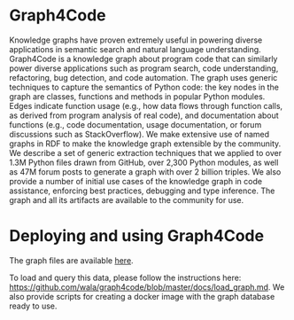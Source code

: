 # Graph4Code
Knowledge graphs have proven extremely useful in powering diverse applications in semantic search and natural language understanding. Graph4Code is a knowledge graph about program code that can similarly power diverse applications such as program search, code understanding, refactoring, bug detection, and code automation. The graph uses generic techniques to capture the semantics of Python code: the key nodes in the graph are classes, functions and methods in popular Python modules. Edges indicate function usage (e.g., how data flows through function calls, as derived from program analysis of real code), and documentation about functions (e.g., code documentation, usage documentation, or forum discussions such as StackOverflow). We make extensive use of named graphs in RDF to make the knowledge graph extensible by the community. We describe a set of generic extraction techniques that we applied to over 1.3M Python files drawn from GitHub, over 2,300 Python modules, as well as 47M forum posts to generate a graph with over 2 billion triples. We also provide a number of initial use cases of the knowledge graph in code assistance, enforcing best practices, debugging and type inference. The graph and all its artifacts are available to the community for use.



# Deploying and using Graph4Code

The graph files are available [here](https://archive.org/download/graph4codev1). 

To load and query this data, please follow the instructions here: https://github.com/wala/graph4code/blob/master/docs/load_graph.md. We also provide scripts for creating a docker image with the graph database ready to use. 
